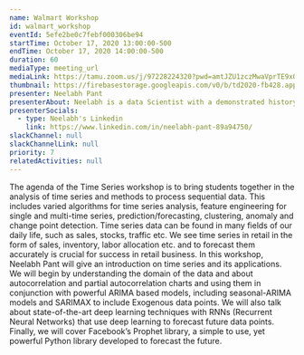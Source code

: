 ```yaml
---
name: Walmart Workshop
id: walmart_workshop
eventId: 5efe2be0c7febf000306be94
startTime: October 17, 2020 13:00:00-500
endTime: October 17, 2020 14:00:00-500
duration: 60
mediaType: meeting_url
mediaLink: https://tamu.zoom.us/j/97228224320?pwd=amtJZU1zczMwaVprTE9xQVRmb3RIQT09
thumbnail: https://firebasestorage.googleapis.com/v0/b/td2020-fb428.appspot.com/o/Frame%205%20(1).png?alt=media&token=5a9933fa-3612-4108-895c-33c66a23ff4d
presenter: Neelabh Pant
presenterAbout: Neelabh is a data Scientist with a demonstrated history of working in the business analysis and higher education industry. He is skilled in Time Series Analysis/Prediction, Python, Deep Learning, Artificial Neural Networks, Hidden Markov Models and other Machine Learning and state of the art AI. He is a strong research professional with a Ph.D. in Geospatial analytics, Machine Learning and ANNs (CS) from The University of Texas at Arlington.
presenterSocials:
  - type: Neelabh's Linkedin
    link: https://www.linkedin.com/in/neelabh-pant-89a94750/
slackChannel: null
slackChannelLink: null
priority: 7
relatedActivities: null
---
```


The agenda of the Time Series workshop is to bring students together in the analysis of time series and methods to process sequential data. This includes varied algorithms for time series analysis, feature engineering for single and multi-time series, prediction/forecasting, clustering, anomaly and change point detection. Time series data can be found in many fields of our daily life, such as sales, stocks, traffic etc. We see time series in retail in the form of sales, inventory, labor allocation etc. and to forecast them accurately is crucial for success in retail business. In this workshop, Neelabh Pant will give an introduction on time series and its applications. We will begin by understanding the domain of the data and about autocorrelation and partial autocorrelation charts and using them in conjunction with powerful ARIMA based models, including seasonal-ARIMA models and SARIMAX to include Exogenous data points. We will also talk about state-of-the-art deep learning techniques with RNNs (Recurrent Neural Networks) that use deep learning to forecast future data points. Finally, we will cover Facebook’s Prophet library, a simple to use, yet powerful Python library developed to forecast the future.
